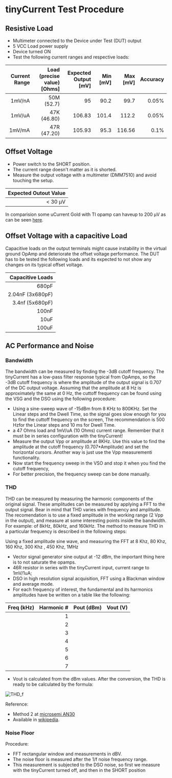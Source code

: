 # tinyCurrent Test Procedure

## Resistive Load

* Multimeter connected to the Device under Test (DUT) output
* 5 VCC Load power supply
* Device turned ON
* Test the following current ranges and respective loads:

|Current Range  |Load (precise value) [Ohms]	|Expected Output [mV]	|Min [mV]		|Max [mV]		|Accuracy	|
|--:		|--:				|--:			|--:			|--:			|--:		|
|1mV/nA   	|50M (52.7)			|95	   		|90.2			|99.7			|0.05%		|
|1mV/uA   	|47K (46.80)   			|106.83   		|101.4			|112.2			|0.05%		|
|1mV/mA   	|47R (47.20)	   		|105.93			|95.3			|116.56			|0.1%		|


## Offset Voltage

* Power switch to the SHORT position.
* The current range doesn't matter as it is shorted.
* Measure the output voltage with a multimeter (DMM7510) and avoid touching the setup.

| Expected Outout Value	|
|--:			|
| < 30 µV		|

In comparision some uCurrent Gold with TI opamp can haveup to 200 µV as can be seen [here](https://youtu.be/1VlKoR0ldIE?t=1709).

## Offset Voltage with a capacitive Load

Capacitive loads on the output terminals might cause instability in the virtual ground OpAmp and deteriorate the offset voltage performance. The DUT has to be tested the following loads and its expected to not show any changes on its typical offset voltage.

| Capacitive Loads	| 
|--:			|
| 680pF			|
| 2.04nF (3x680pF)	|
| 3.4nf (5x680pF)	|
| 100nF			|
| 10uF			|
| 100uF			|


## AC Performance and Noise

### Bandwidth

The bandwidth can be measured by finding the -3dB cutoff frequency. The tinyCurrent has a low-pass filter response typical from OpAmps, so the -3dB cutoff frequency is where the amplitude of the output signal is 0.707 of the DC output voltage. Assuming that the amplitude at 8 Hz is approximately the same at 0 Hz, the cuttoff frequency can be found using the VSG and the DSO using the following procedure:

* Using a sine-sweep wave of -15dBm from 8 KHz to 800KHz. Set the Linear steps and the Dwell Time, so the signal goes slow enough for you to find the cuttoff frequency on the screen, The recommendation is 500 Hzfor the Linear steps and 10 ms for Dwell Time. 
* a 47 Ohms load and 1mV/uA (10 Ohms) current range. Remember that it must be in series configuration with the tinyCurrent! 
* Measure the output Vpp or amplitude at 8KHz. Use this value to find the amplitude at the cutoff frequency (0.707\*Amplitude) and set the horizontal cursors. Another way is just use the Vpp measurementi functionality.
* Now start the frequency sweep in the VSO and stop it when you find the cutoff frequency,
* For better precision, the frequency sweep can be done manually. 

### THD

THD can be measured by measuring the harmonic components of the original signal. These amplitudes can be measured by applying a FFT to the output signal.
Bear in mind that THD varies with frequency and amplitude. The recomendation is to use a fixed amplitude in the working range (2 Vpp in the output), and measure at some interesting points inside the bandwidth. For example: of 8kHz, 80kHz, and 160kHz.
The method to measure THD in a particular frequency is described in the following steps:

Using a fixed amplitude sine wave, and measuring the FFT at 8 Khz, 80 Khz, 160 Khz, 300 Khz , 450 Khz, 1MHz
* Vector signal generator sine output at -12 dBm, the important thing here is to not saturate the opamps. 
* 46R resistor in series with the tinyCurrent input, current range to 1mV/1uA; 
* DSO in high resolution signal acquisition, FFT using a Blackman window and average mode. 
* For each frequency of interest, the fundamental and its harmonics amplitudes have be written on a table like the following:

| Freq (kHz)	| Harmonic #	| Pout (dBm)	| Vout (V)	|
|--:		|--:		|--:		|--:		|
|		|1		|		|		|
|		|2		|		|		|
|		|3		|		|		|
|		|4		|		|		|
|		|5		|		|		|	
|		|6		|		|		|
|		|7		|		|		|

* Vout is calculated from the dBm values. After the conversion, the THD is ready to be calculated by the formula:

![](https://wikimedia.org/api/rest_v1/media/math/render/svg/4f9de3b50d754605a2f23e1a92f7dd682eb654a0 "THD_f")

Reference: 
* Method 2 at [microsemi AN30](https://www.microsemi.com/document-portal/doc_view/134813-an30-basic-total-harmonic-distortion-thd-measurement)
* Available in [wikipedia](https://en.wikipedia.org/wiki/Total_harmonic_distortion).  

### Noise Floor

Procedure:

* FFT rectangular window and measurements in dBV.
* The noise floor is measured after the 1/f noise frequency range.
* This measurement is subjected to the DSO noise, so first we measure with the tinyCurrent turned off, and then in the SHORT position
